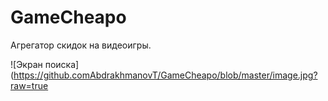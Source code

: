 # GameCheapo

Агрегатор скидок на видеоигры.

![Экран поиска](https://github.comAbdrakhmanovT/GameCheapo/blob/master/image.jpg?raw=true

